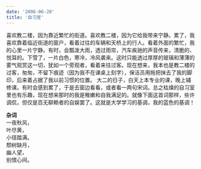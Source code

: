 ```yaml
---
date: '2006-06-20'
title: '自习室'
---
```


喜欢教二楼，因为靠近繁忙的街道。喜欢教二楼，因为它给我带来宁静。累了，我喜欢靠着临近街道的窗户，看着过往的车辆和天桥上的行人。看着外面的繁忙，我的心里一片宁静。有时，会瓢泼大雨，透过雨帘，汽车疾驰的声音传来，清脆的、悦耳的。下雪了，一片白色，寒冷，冷风袭来。这时只能透过厚厚的玻璃和薄薄的雾气观赏这一切，犹如一个旁观者，看着来往过客。现在想来，我本也是教二楼的过客，匆匆，不留下痕迹（因为我不在课桌上刻字），保洁员用拖把抹去了我的脚印，后来着占据了我以前习惯的位置。
大二的日子，白天上本专业的课，晚上辅修课。有时会感到累了，于是去窗边看看，或者看一两句宋词。总之枯燥的自习室里也有乐趣，现在想来那时的我是稚嫩和自我满足的。就像下面这首词那样，些许调侃，但仅是百无聊赖者的自娱罢了。这就是大学学习的基调，我的蓝色的基调！


**杂词**  
一夜秋风，  
叶尽黄，  
小径踏满。  
颓树缺月，  
幽人望，  
别恨心间。
